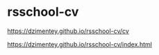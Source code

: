 # rsschool-cv

https://dzimentey.github.io/rsschool-cv/cv

https://dzimentey.github.io/rsschool-cv/index.html
